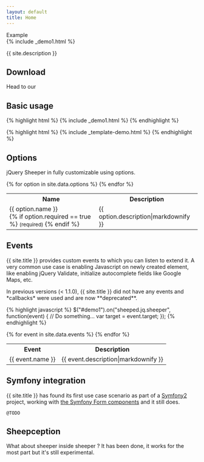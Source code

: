 ```yaml
---
layout: default
title: Home
---
```


<div class="card-demo">
  <div class="card-block">
    <div class="demo-label">Example</div>
    {% include _demo1.html %}
    <script id="demo1-prototype" type="text/template">
      {% include _template-demo.html %}
    </script>
  </div>
</div>

{{ site.description }}

## Download

Head to our

## Basic usage

{% highlight html %}
  {% include _demo1.html %}
{% endhighlight %}

{% highlight html %}
  {% include _template-demo.html %}
{% endhighlight %}

## Options

jQuery Sheeper in fully customizable using options.

<table>
    <tr>
        <th>Name</th>
        <th>Description</th>
    </tr>
    {% for option in site.data.options %}
        <tr>
            <td>
                <span class="docs-highlight">
                    {{ option.name }}<br />
                    {% if option.required == true %}
                        <small class="text-danger">(required)</small>
                    {% endif %}
                </span>
            </td>
            <td>{{ option.description|markdownify }}</td>
        </tr>
    {% endfor %}
</table>

## Events

{{ site.title }} provides custom events to which you can listen to extend it. A very common use case is enabling Javascript on newly created element, like enabling jQuery Validate, initialize autocomplete fields like Google Maps, etc.

<div class="message">
  In previous versions (< 1.1.0), {{ site.title }} did not have any events and *callbacks* were used and are now **deprecated**.
</div>

{% highlight javascript %}
$("#demo1").on("sheeped.jq.sheeper", function(event) {
    // Do something...
    var target = event.target;
});
{% endhighlight %}

<table>
    <tr>
        <th>Event</th>
        <th>Description</th>
    </tr>
    {% for event in site.data.events %}
        <tr>
            <td>
                <span class="docs-highlight">{{ event.name }}</span>
            </td>
            <td>{{ event.description|markdownify }}</td>
        </tr>
    {% endfor %}
</table>

## Symfony integration

{{ site.title }} has found its first use case scenario as part of a [Symfony2](https://symfony.com/) project, working with [the Symfony Form components](http://symfony.com/doc/current/components/form/introduction.html) and it still does.

`@TODO`

## Sheepception

What about sheeper inside sheeper ? It has been done, it works for the most part but it's still experimental.

